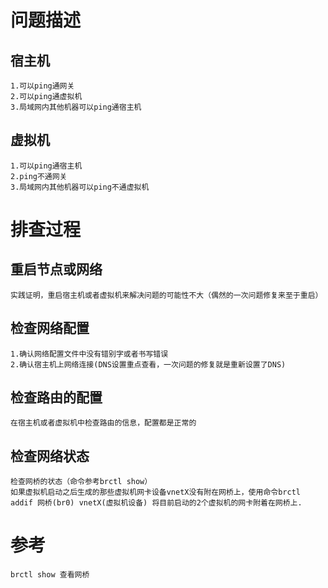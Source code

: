 # 问题描述
## 宿主机
```
1.可以ping通网关
2.可以ping通虚拟机
3.局域网内其他机器可以ping通宿主机
```
## 虚拟机
```
1.可以ping通宿主机
2.ping不通网关
3.局域网内其他机器可以ping不通虚拟机
```
# 排查过程
## 重启节点或网络
````
实践证明，重启宿主机或者虚拟机来解决问题的可能性不大（偶然的一次问题修复来至于重启）
````
## 检查网络配置
````
1.确认网络配置文件中没有错别字或者书写错误
2.确认宿主机上网络连接(DNS设置重点查看，一次问题的修复就是重新设置了DNS)
````
## 检查路由的配置
````
在宿主机或者虚拟机中检查路由的信息，配置都是正常的
````
## 检查网络状态
````
检查网桥的状态（命令参考brctl show）
如果虚拟机启动之后生成的那些虚拟机网卡设备vnetX没有附在网桥上，使用命令brctl addif 网桥(br0) vnetX(虚拟机设备) 将目前启动的2个虚拟机的网卡附着在网桥上.
````
# 参考
````
brctl show 查看网桥
````